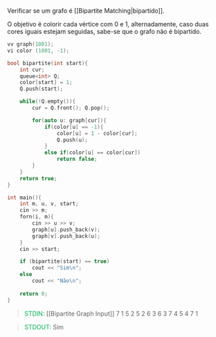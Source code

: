 Verificar se um grafo é [[Bipartite Matching|bipartido]].

O objetivo é colorir cada vértice com $0$ e $1$, alternadamente, caso duas cores iguais estejam seguidas, sabe-se que o grafo não é bipartido.

```c++
vv graph(1001);
vi color (1001, -1);

bool bipartite(int start){
    int cur;
    queue<int> Q;
    color[start] = 1;
    Q.push(start);

    while(!Q.empty()){
        cur = Q.front(); Q.pop();

        for(auto u: graph[cur]){
            if(color[u] == -1){
                color[u] = 1 - color[cur];
                Q.push(u);
            }
            else if(color[u] == color[cur])
                return false;
        }
    }
    return true;
}

int main(){
    int m, u, v, start;
    cin >> m;
    forn(i, m){
        cin >> u >> v;
        graph[u].push_back(v);
        graph[v].push_back(u);
    }
    cin >> start;

    if (bipartite(start) == true)
        cout << "Sim\n";
    else
        cout << "Não\n";
  
    return 0;
}
```

> <font color="#00b050">STDIN:</font> [[Bipartite Graph Input]]
> 7
> 1 5
> 2 5
> 2 6
> 3 6
> 3 7
> 4 5 
> 4 7
> 1

> <font color="#00b050">STDOUT:</font>
> Sim
